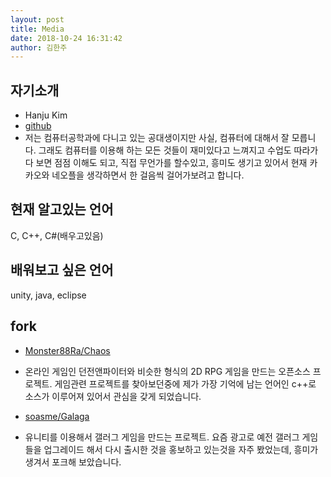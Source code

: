 ```yaml
---
layout: post
title: Media
date: 2018-10-24 16:31:42
author: 김한주
---
```



## 자기소개

* Hanju Kim
* [github](http://github.com/perky1996)
* 저는 컴퓨터공학과에 다니고 있는 공대생이지만 사실, 컴퓨터에 대해서 잘 모릅니다. 그래도 컴퓨터를 이용해 하는 모든 것들이 재미있다고 느껴지고 수업도 따라가다 보면 점점 이해도 되고, 직접 무언가를  할수있고, 흥미도 생기고 있어서 현재 카카오와 네오플을  생각하면서 한 걸음씩 걸어가보려고 합니다.

## 현재 알고있는 언어
C, C++, C#(배우고있음)

## 배워보고 싶은 언어
unity, java, eclipse

## fork
* [Monster88Ra/Chaos](https://github.com/perky1996/Chaos)

 - 온라인 게임인 던전앤파이터와 비슷한 형식의 2D RPG 게임을 만드는 오픈소스 프로젝트. 게임관련 프로젝트를 찾아보던중에 제가 가장 기억에 남는 언어인 c++로 소스가 이루어져 있어서 관심을 갖게 되었습니다.


* [soasme/Galaga](https://github.com/perky1996/Galaga)

 - 유니티를 이용해서 갤러그 게임을 만드는 프로젝트. 요즘 광고로 예전 갤러그 게임들을 업그레이드 해서 다시 출시한 것을 홍보하고 있는것을 자주 봤었는데, 흥미가 생겨서 포크해 보았습니다. 
